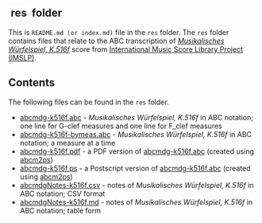 ## <span style="background: white; width: auto; display:inline-block; padding-left:1%; padding-right:1%"> res </span> folder
This is `README.md (or index.md)` file in the `res` folder.  The `res` folder contains files that relate to the ABC transcription of [*Musikalisches Würfelspiel, K.516f*](http://imslp.org/wiki/Musikalisches_W%C3%BCrfelspiel,_K.516f_(Mozart,_Wolfgang_Amadeus)) score from [International Music Score Library Project (IMSLP)](http://imslp.org/).
 
## Contents
The following files can be found in the `res` folder. 
- [abcmdg-k516f.abc](./abcmdg-k516f.abc) - *Musikalisches Würfelspiel, K.516f* in ABC notation; one line for G-clef measures and one line for F_clef measures
- [abcmdg-k516f-bymeas.abc](./abcmdg-k516f-bymeas.abc) - *Musikalisches Würfelspiel, K.516f* in ABC notation; a measure at a time
- [abcmdg-k516f.pdf](./abcmdg-k516f.pdf) -  a PDF version of [abcmdg-k516f.abc](./abcmdg-k516f.abc) (created using [abcm2ps](http://moinejf.free.fr/))
- [abcmdg-k516f.ps](./abcmdg-k516f.ps) - a Postscript version of [abcmdg-k516f.abc](./abcmdg-k516f.abc) (created using [abcm2ps](http://moinejf.free.fr/))
- [abcmdgNotes-k516f.csv](./abcmdgNotes-k516f.csv) - notes of *Musikalisches Würfelspiel, K.516f* in ABC notation; CSV format
- [abcmdgNotes-k516f.md](./abcmdgNotes-k516f.md) - notes of *Musikalisches Würfelspiel, K.516f* in ABC notation; table form 

